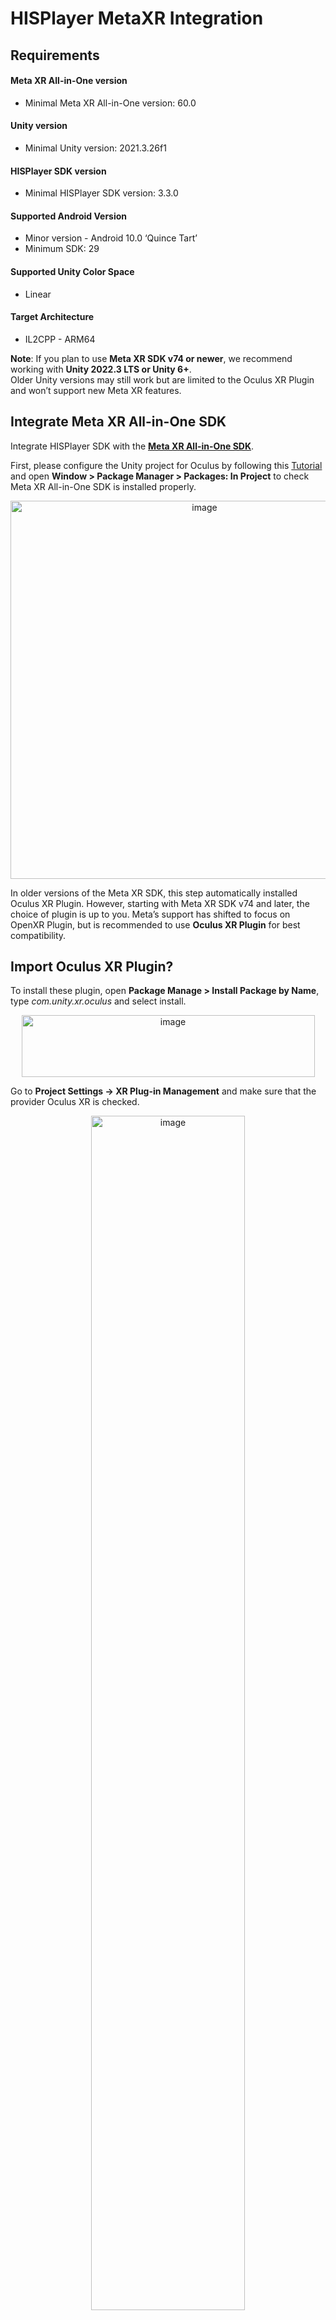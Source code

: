 # HISPlayer MetaXR Integration

## Requirements

#### Meta XR All-in-One version
- Minimal Meta XR All-in-One version: 60.0

#### Unity version
- Minimal Unity version: 2021.3.26f1

#### HISPlayer SDK version
- Minimal HISPlayer SDK version: 3.3.0

#### Supported Android Version
- Minor version - Android 10.0 ‘Quince Tart’
- Minimum SDK: 29

#### Supported Unity Color Space
- Linear

#### Target Architecture
- IL2CPP - ARM64

**Note**: If you plan to use **Meta XR SDK v74 or newer**, we recommend working with **Unity 2022.3 LTS or Unity 6+**.  
Older Unity versions may still work but are limited to the Oculus XR Plugin and won’t support new Meta XR features.

## Integrate Meta XR All-in-One SDK

Integrate HISPlayer SDK with the **[Meta XR All-in-One SDK](https://developer.oculus.com/downloads/package/meta-xr-sdk-all-in-one-upm/)**.

First, please configure the Unity project for Oculus by following this [Tutorial](https://developer.oculus.com/documentation/unity/unity-tutorial-hello-vr/) and open **Window > Package Manager > Packages: In Project** to check Meta XR All-in-One SDK is installed properly.

<p align="center">
  <img width="605" alt="image" src="https://github.com/HISPlayer/UnityAndroid-SDK/assets/47497948/b4e362ba-f3d1-4d07-a46b-7a76e73d30fb">
</p>

In older versions of the Meta XR SDK, this step automatically installed Oculus XR Plugin. However, starting with Meta XR SDK v74 and later, the choice of plugin is up to you. Meta’s support has shifted to focus on OpenXR Plugin, but is recommended to use **Oculus XR Plugin** for best compatibility.

## Import Oculus XR Plugin?

To install these plugin, open **Package Manage > Install Package by Name**, type *com.unity.xr.oculus* and select install.

<p align="center">
  <img width="469" height="99" alt="image" src="https://github.com/user-attachments/assets/fe2b17de-a500-476d-a7b7-cf93d8e6119e" />
</p>

Go to **Project Settings → XR Plug-in Management** and make sure that the provider Oculus XR is checked.
<p align="center">
  <img width="70%" alt="image" src="https://github.com/user-attachments/assets/6c2237d4-092a-46aa-9a73-c8f5202a1725" />
</p>

## Import HISPlayer SDK
If you have not imported HISPlayer SDK yet, please follow the [**Quickstart Guide**](./setup-guide.md).

## Import HISPlayer Meta XR Sample
Please, download the sample here: [**HISPlayer MetaXR Sample**](https://downloads.hisplayer.com/Unity/AllPlatforms/HISPlayer_MetaXR_360_Sample.unitypackage) (no need to download it if you have received it in the email).

This updated sample includes multiple scenes designed for different video types:
  - **360° Scene:** for immersive 360-degree video playback.
  - **180° Stereoscopic Scene:** for 3D/VR180 stereoscopic video playback.
  - **Standard Video Scene:** for regular flat video playback.

It is recommended to use OpenGL for best compatibility. If you need to use Vulkan for playing high-resolution video on Meta Quest devices, please [contact HISPlayer team](https://hisplayer.com/demo-unity-player-sdk-for-meta-quest/). 

## Set-Up the Sample

Set-Up the Sample

Before using the sample, make sure you have completed all the required setup steps described above — including importing all necessary packages and dependencies for Oculus and the HISPlayer SDK.

Follow these steps to configure and run the sample properly:

**1. Enable the New Input System**

Unity versions starting with 6000 use the Input System Package (New) by default.
To verify this, go to: **Edit > Project Settings > Player > Other Settings > Active Input Handling**
If you are using Input Manager (Old) or Both, change it to **Input System Package (New).**

**2. Switch the Platform to Android**
Go to `File > Build Profiles > Android > Switch Platform`

Run the Meta XR Project Setup Tool
Navigate to:
Meta XR Tools > Project Setup Tool
Click Fix All Outstanding Issues and Apply All Recommended Items.

Note: You can safely ignore the message:
“Beginning with v74, it is recommended to use the OpenXR plugin instead of the OculusXR plugin.”

Configure HISPlayer Settings
Go to:
Tools > HISPlayer > Player Settings Configuration
Click Fix All, but do not enable “Set Multithreaded Rendering to Disable”.

Ignore Target API Recommendation
The Meta XR Project Setup Tool may show:
“Target API should be set to 32 to ensure the latest supported version.”
This can be ignored.

Configure Graphics API
Go to:
Player Settings > Other Settings > Auto Graphics API

Disable Auto Graphics API

Keep OpenGLES3 only

Remove Vulkan

Open a Scene
Open one of the three scenes located in:
Assets/HISPlayerVRSample/Scenes/
When opening a scene, a prompt may appear to import TMP Essentials.
If it does not appear automatically, go to:
Window > TextMeshPro > Import TMP Essential Resources

Enter License Key (if required)
In the Inspector Window, select:
StreamController GameObject → HISPlayerVRController component → License Key
Enter your provided HISPlayer license key.

Add the Scene to Build List
Go to:
File > Build Profiles > Scene List
Add the selected scene as the first in the list.

Select the Target Device
Go to:
Build Profiles > Android > Run Device
and select your connected device.

Build the Project
Choose Build or Build and Run.
A warning may appear saying “Disable Multithreaded”.
Click Continue and ignore it.

## HISPlayer Oculus Controllers
<p align="center">
  <img width="100%" alt="image" src="https://github.com/HISPlayer/UnityAndroid-SDK/assets/47497948/d820d25f-a38b-4fa6-8bcc-8b7a8824125f">
</p>

## HISPlayer 360 Material
Unity provides ways to configure how you will display your video content on the 360 environment. Please, refer to the following Unity documentation to check what kind of settings you will need: [Unity Video Panoramic Tutorial](https://docs.unity3d.com/Manual/VideoPanoramic.html).

We provide a material to configure the options of your video so please, refer to **Assets/HISPlayerOculusSample/Resources/RenderTextures/Materials/HISPlayer_360_Material.material** to check the 360 settings.

In our sample we're using the following options: 

* **Mapping**: Latitude Longitude Layout
* **Image Type**: 360 Degrees
* **3D Layout**: None

<p align="center">
  <img width="600" alt="image" src="https://github.com/HISPlayer/UnityAndroid-SDK/assets/47497948/4a1f1958-ed35-4283-9f54-dae66d43d24d">
</p>

### 180 Degrees Video Playback
For 180 degrees playback usage, please change the **Image Type** of the material (HISPlayer_360_Material.mat) to **180 Degrees**.

<p align="center">
  <img width="60%" alt="image" src="https://github.com/user-attachments/assets/7834b9fc-8bb5-42de-a40e-ce04a4984ed4">
</p>

## HISPlayer 360 Shader for Linear Color Space
If you are using **HISPlayer SDK version 3.4.0** and above, you will find **HISPlayer360Shader.shader** for 360 video playback in *Packages/com.hisplayer.hisplayersdk/HISPlayer/Scripts/Shaders/*.
<p align="center">
  <img width="70%" alt="image" src="https://github.com/HISPlayer/UnityAndroid-SDK/assets/32887298/e95a25a0-82ca-4c7b-b27b-e5ea3a84ae84">
</p>

HISPlayerOculusSample uses the default Unity Skybox/Panoramic shader, as explained in the [HISPlayer 360 Material](./metaxr.md#HISPlayer-360-Material).

If you use Linear Color Space in the Unity Project Settings > Player Settings > Other Settings > Rendering > Color Space, please change the default shader to HISPlayer360Shader which will improve the video rendering quality by following these steps : 
* Open Assets/HISPlayerOculusSample/Resources/RenderTextures/Materials/HISPlayer_360_Material.mat
<p align="center">
  <img width="70%" alt="image" src="https://github.com/HISPlayer/UnityAndroid-SDK/assets/32887298/2e32d3c3-86b9-4bc2-829a-e1750a8524ba">
</p>

* In the Inspector window, change Shader to HISPlayer360Shader
<p align="center">
  <img width="60%" alt="image" src="https://github.com/HISPlayer/UnityAndroid-SDK/assets/32887298/a981eb80-d2e6-4c99-8ba6-201d4ca615a9">
</p>

* Make sure you have the following setting of the material:
<p align="center">
  <img width="60%" alt="image" src="https://github.com/user-attachments/assets/23317c69-6f45-4075-a89d-83b66faae48b">
</p>

## Common Issues

### Meta Quest Store Android Target API Level 32 Requirement
HISPlayer SDK requires Android Target API Level 33, but Meta Quest Store requires Android Target API Level 32. To solve this, please download the updated custom Android gradle files from the following links depending on your Unity version:
- [Unity 6](https://downloads.hisplayer.com/Unity/Resources/Android32_Unity6.zip)
- [Unity 2022](https://downloads.hisplayer.com/Unity/Resources/Android32.zip)
- [Unity 2021 & 2020](https://downloads.hisplayer.com/Unity/Resources/Android32_Unity2020_2021.zip)

Please follow these steps after downloading the zip file:
- Extract the zip file. It contains **gradleTemplate.properties**, **launcherTemplate.gradle** and **mainTemplate.gradle**.
- Copy the 3 files above to your **UnityProject\Assets\Plugins\Android\...** This will replace the old files.
- Build and run your project again.

If you see the following errors and warning in HISPlayerSettings after copying the new files, you can ignore it.
<p align="center">
  <img width="40%" alt="image" src="https://github.com/user-attachments/assets/10591651-e27d-4d06-ba08-1280c10fd964">
</p>

### Disable Multithreaded Rendering Requirement

There is a conflict between the recommended configuration of the HISPlayer SDK, which asks you to disable Multithreading, and the Meta XR SDK, which asks you to enable it. HISPlayer requires this to avoid certain issues with some Android devices, specifically mobile phones. Therefore, it is recommended to enable it as required for Meta Quest usage and ignore the HISPlayer warning.
<p align="center">
  <img width="597" height="122" alt="image" src="https://github.com/user-attachments/assets/9868dc07-209c-49ae-a44f-d3f32a176a4e" />
  <img width="590" height="192" alt="image" src="https://github.com/user-attachments/assets/2853424d-44ea-4b5d-b456-ac47b51391f3" />
</p>

### Vertically Inverted Video Issue

If you face an issue where the video is vertically inverted or rendered upside down, please follow 1 of these 2 approaches: 
* Approach 1 (Recommended): Use **HISPlayer360Shader.shader** and attach it to the material as explained in the previous section. Make sure that the **Flip Vertically** option is enabled.

<p align="center">
  <img width="60%" alt="image" src="https://github.com/user-attachments/assets/3102cf49-0598-4914-8a54-ef00443853d5">
</p>

* Approach 2: Set **FlipTextureVertically** of the StreamProperties to **true** before calling SetUpPlayer() in your project script. This API will flip the texture vertically. This API will work only for Android and Meta Quest devices, it will not have effect in the Unity editor. For example:
    ```
    // Flip texture vertically to render the texture correctly for Skybox material.
    multiStreamProperties[0].FlipTextureVertically = true;
    SetUpPlayer();
    ```
Please don't mix both approaches, otherwise the video will be veritcally inverted.
